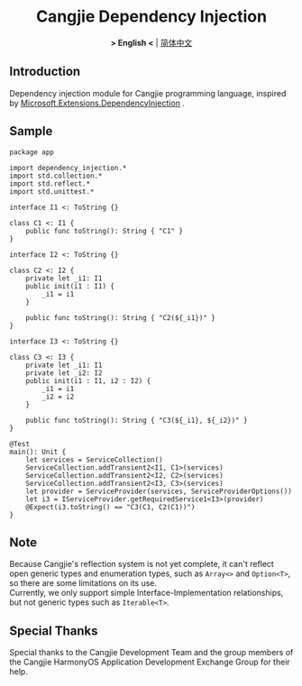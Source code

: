 <div align="center">

# Cangjie Dependency Injection

**&gt; English &lt;** | [简体中文](README_zh.md)  

</div>

## Introduction

Dependency injection module for Cangjie programming language, inspired by  [Microsoft.Extensions.DependencyInjection](https://github.com/dotnet/runtime/tree/main/src/libraries/Microsoft.Extensions.DependencyInjection) .  

## Sample

```cangjie
package app

import dependency_injection.*
import std.collection.*
import std.reflect.*
import std.unittest.*

interface I1 <: ToString {}

class C1 <: I1 {
	public func toString(): String { "C1" }
}

interface I2 <: ToString {}

class C2 <: I2 {
	private let _i1: I1
	public init(i1 : I1) {
		_i1 = i1
	}
	
	public func toString(): String { "C2(${_i1})" }
}

interface I3 <: ToString {}

class C3 <: I3 {
	private let _i1: I1
	private let _i2: I2
	public init(i1 : I1, i2 : I2) {
		_i1 = i1
		_i2 = i2
	}
	
	public func toString(): String { "C3(${_i1}, ${_i2})" }
}

@Test
main(): Unit {
	let services = ServiceCollection()
	ServiceCollection.addTransient2<I1, C1>(services)
	ServiceCollection.addTransient2<I2, C2>(services)
	ServiceCollection.addTransient2<I3, C3>(services)
	let provider = ServiceProvider(services, ServiceProviderOptions())
	let i3 = IServiceProvider.getRequiredService1<I3>(provider)
	@Expect(i3.toString() == "C3(C1, C2(C1))")
}

```

## Note

Because Cangjie's reflection system is not yet complete, it can't reflect open generic types and enumeration types, such as `Array<>` and `Option<T>`, so there are some limitations on its use.  
Currently, we only support simple Interface-Implementation relationships, but not generic types such as `Iterable<T>`.  

## Special Thanks

Special thanks to the Cangjie Development Team and the group members of the Cangjie HarmonyOS Application Development Exchange Group for their help.
